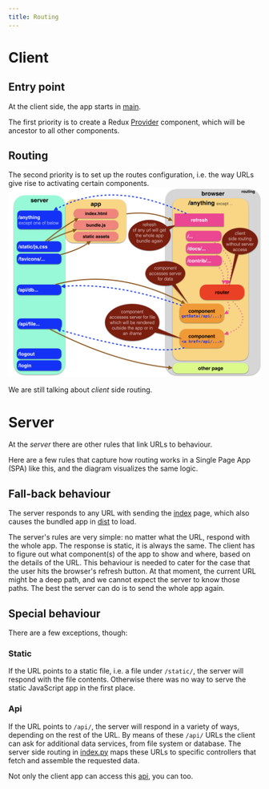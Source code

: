 ```yaml
---
title: Routing
---
```


Client
======

Entry point
-----------

At the client side, the app starts in [main](Components#main).

The first priority is to create a Redux [Provider](React#redux) component, which
will be ancestor to all other components.

Routing
-------

The second priority is to set up the routes configuration, i.e. the way URLs
give rise to activating certain components.
![diag](design/design.006.png)

We are still talking about *client* side routing.

Server
======

At the *server* there are other rules that link URLs to behaviour.

Here are a few rules that capture how routing works in a Single Page App (SPA)
like this, and the diagram visualizes the same logic.

Fall-back behaviour
-------------------

The server responds to any URL with sending the
[index]({{site.serverBase}}/views/index.tpl) page, which also causes the bundled
app in [dist]({{site.repBase}}/static/dist) to load.

The server's rules are very simple: no matter what the URL, respond with the
whole app. The response is static, it is always the same. The client has to
figure out what component(s) of the app to show and where, based on the details
of the URL. This behaviour is needed to cater for the case that the user hits
the browser's refresh button. At that moment, the current URL might be a deep
path, and we cannot expect the server to know those paths. The best the server
can do is to send the whole app again.

Special behaviour
-----------------

There are a few exceptions, though:

### Static ###

If the URL points to a static file, i.e. a file under `/static/`, the server
will respond with the file contents. Otherwise there was no way to serve the
static JavaScript app in the first place.

### Api ###

If the URL points to `/api/`, the server will respond in a variety of ways,
depending on the rest of the URL. By means of these `/api/` URLs the client can
ask for additional data services, from file system or database. The server side
routing in [index.py]({{site.serverBase}}/index.py) maps these URLs to specific
controllers that fetch and assemble the requested data.

Not only the client app can access this [api](API), you can too.
